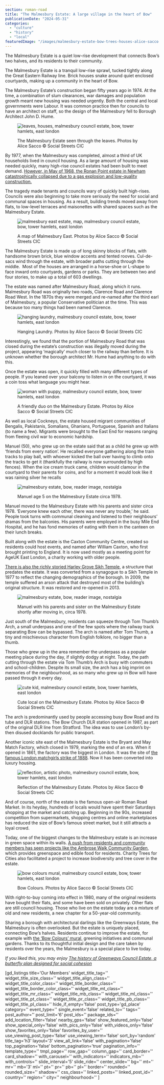 ```yaml
---
section: roman-road
title: "The Malmesbury Estate: A large village in the heart of Bow"
publicationDate: "2024-05-31"
categories: 
  - "culture"
  - "history"
  - "local"
featuredImage: "/images/malmesbury-estate-bow-trees-houses-alice-sacco.jpg"
---
```


The Malmesbury Estate is a quiet low-rise development that connects Bow’s two halves, and its residents to their community.

The Malmesbury Estate is a tranquil low-rise sprawl, tucked tightly along the Great Eastern Railway line. Brick houses snake around quiet enclosed courtyards, making up a community in the heart of Bow. 

The Malmesbury Estate’s construction began fifty years ago in 1974. At the time, a combination of slum clearances, war damages and population growth meant new housing was needed urgently. Both the central and local governments were Labour. It was common practice then for councils to have an architect on staff, so the design of the Malmesbury fell to Borough Architect John D. Hume. 

<figure>

![leaves, houses, malmesbury council estate, bow, tower hamlets, east london](images/malmesbury-estate-bow-house-alice-sacco-1024x683.jpg)

<figcaption>

The Malmesbury Estate seen through the leaves. Photos by Alice Sacco © Social Streets CIC

</figcaption>

</figure>

By 1977, when the Malmesbury was completed, almost a third of UK households lived in council housing. As a large amount of housing was needed quickly, many high-rise council estates had been built to meet demand. [However, in May of 1968, the Ronan Point estate in Newham catastrophically collapsed due to a gas explosion and low-quality construction.](https://www.bbc.co.uk/news/uk-politics-44498608) 

The tragedy made tenants and councils wary of quickly built high-rises. Councils were also beginning to take more seriously the need for social and communal spaces in housing. As a result, building trends moved away from flats, to low-level terraces and maisonettes with shared spaces such as the Malmesbury Estate. 

<figure>

![malmesbury east estate, map, malmesbury council estate, bow, tower hamlets, east london](images/malmesbury-estate-bow-map-alice-sacco-1024x683.jpg)

<figcaption>

A map of Malmesbury East. Photos by Alice Sacco © Social Streets CIC

</figcaption>

</figure>

The Malmesbury Estate is made up of long skinny blocks of flats, with handsome brown brick, blue window accents and tented rooves. Cul-de-sacs wind through the estate, with broader paths cutting through the middle.  Most of the houses are arranged in a horse-shoe or L-shape to face inward onto courtyards, gardens or parks. They are between two and four stories, to make up a total of 603 dwellings. 

The estate was named after Malmesbury Road, along which it runs. Malmesbury Road was originally two roads, Clarence Road and Clarence Road West. In the 1870s they were merged and re-named after the third earl of Malmesbury, a popular Conservative politician at the time. This was because too many things had been named Clarence. 

<figure>

![hanging laundry, malmesbury council estate, bow, tower hamlets, east london](images/malmesbury-estate-bow-aundry-line-alice-sacco-1024x683.jpg)

<figcaption>

Hanging Laundry. Photos by Alice Sacco © Social Streets CIC

</figcaption>

</figure>

Interestingly, we found that the portion of Malmesbury Road that was closed during the estate’s construction was illegally moved during the project, appearing ‘magically’ much closer to the railway than before. It is unknown whether the borough architect Mr. Hume had anything to do with this.

Once the estate was open, it quickly filled with many different types of people. If you leaned over your balcony to listen in on the courtyard, it was a coin toss what language you might hear. 

<figure>

![woman with puppy, malmesbury council estate, bow, tower hamlets, east london](images/malmesbury-estate-bow-resident-with-dog-alice-sacco-1024x683.jpg)

<figcaption>

A friendly duo on the Malmesbury Estate. Photos by Alice Sacco © Social Streets CIC

</figcaption>

</figure>

As well as local Cockneys, the estate housed migrant communities of Bengalis, Pakistanis, Somalians, Ghanians, Portuguese, Spanish and Italians (to name a few). Migrants were brought to the East End for reasons ranging from fleeing civil war to economic hardship. 

Manuel (50), who grew up on the estate said that as a child he grew up with ‘friends from every nation’. He recalled everyone gathering along the train tracks to play ball, with whoever kicked the ball over having to climb onto the tracks to get it (thankfully the railway is now surrounded by high fences). When the ice cream truck came, children would clamour in the courtyard to their parents for coins, and for a moment it would look like it was raining silver he recalls 

<figure>

![malmesbury estate, bow, reader image, nostalgia](images/Malmesbury-estate-manuel-reader-image-1024x1365.jpg)

<figcaption>

Manuel age 5 on the Malmesbury Estate circa 1978.

</figcaption>

</figure>

Manuel moved to the Malmesbury Estate with his parents and sister circa 1978. ‘Everyone knew each other, there was never any trouble,’ he said. People took turns with communal cleaning and listened to their neighbours’ dramas from the balconies. His parents were employed in the busy Mile End Hospital, and he has fond memories of eating with them in the canteen on their lunch breaks. 

Built along with the estate is the Caxton Community Centre, created so residents could host events, and named after William Caxton, who first brought printing to England. It is now used mostly as a meeting point for AgeUK East London, a charity working with older people.

[There is also the richly storied Harley Grove Sikh Temple](https://romanroadlondon.com/harley-grove-gurdwara-sikh-temple-history/), a structure that predates the estate. It was converted from a synagogue to a Sikh Temple in 1977 to reflect the changing demographics of the borough. In 2009, the temple suffered an arson attack that destroyed most of the building’s original structure. It was restored and re-opened in 2013. 

<figure>

![malmesbury estate, bow, reader image, nostalgia](images/Malmesbury-estate-reader-image-manuel-with-parents-and-sister-1024x1264.jpg)

<figcaption>

Manuel with his parents and sister on the Malmesbury Estate shortly after moving in, circa 1978.

</figcaption>

</figure>

Just south of the Malmesbury, residents can squeeze through Tom Thumb’s Arch, a small underpass and one of the few spots where the railway track separating Bow can be bypassed. The arch is named after Tom Thumb, a tiny and mischievous character from English folklore, no bigger than a thumb. 

Those who grew up in the area remember the underpass as a popular meeting place during the day, if slightly dodgy at night. Today, the path cutting through the estate via Tom Thumb’s Arch is busy with commuters and school-children. Despite its small size, the arch has a big imprint on memories of the neighbourhood, as so many who grew up in Bow will have passed through it every day.  

<figure>

![cute kid, malmesbury council estate, bow, tower hamlets, east london](images/malmesbury-estate-bow-cute-kid-alice-sacco-1024x683.jpg)

<figcaption>

Cute local on the Malmesbury Estate. Photos by Alice Sacco © Social Streets CIC

</figcaption>

</figure>

The arch is predominantly used by people accessing busy Bow Road and its tube and DLR stations. The Bow Church DLR station opened in 1987, as part of the original DLR line from Stratford. The idea was to use London’s by-then disused docklands for public transport. 

Another iconic site east of the Malmesbury Estate is the Bryant and May Match Factory, which closed in 1979, marking the end of an era. When it opened in 1861, the factory was the biggest in London. It was the site of [the famous London matchgirls strike of 1888](https://romanroadlondon.com/annie-besant-match-girl-riots-bow/). Now it has been converted into luxury housing. 

<figure>

![reflection, artistic photo, malmesbury council estate, bow, tower hamlets, east london](images/malmesbury-estate-bow-reflection-alice-sacco-1024x683.jpg)

<figcaption>

Reflection of the Malmesbury Estate. Photos by Alice Sacco © Social Streets CIC

</figcaption>

</figure>

And of course, north of the estate is the famous open-air Roman Road Market. In its heyday, hundreds of locals would have spent their Saturdays shopping at the market and catching up. Beginning in the 90s, increased competition from supermarkets, shopping centres and online marketplaces has reduced the size of Bow’s famous street market, but it still attracts a loyal crowd. 

Today, one of the biggest changes to the Malmesbury estate is an increase in green space within its walls. [A push from residents and community members has seen projects like the Ambrose Walk Community Garden](https://romanroadlondon.com/ambrose-walk-community-garden-project/), which provides greenspace and edible food for residents. Charity Trees for Cities also facilitated a project to increase biodiversity and tree cover in the estate. 

<figure>

![bow colours mural, malmesbury council estate, bow, tower hamlets, east london](images/malmesbury-estate-bow-colours-mural-alice-sacco-1024x683.jpg)

<figcaption>

Bow Colours. Photos by Alice Sacco © Social Streets CIC

</figcaption>

</figure>

With right-to-buy coming into effect in 1980, many of the original residents have bought their flats, and some have been sold on privately. Other flats are still council housing. Those who live on the estate today are a mixture of old and new residents, a new chapter for a 50-year-old community. 

Sharing a borough with architectural darlings like the Greenways Estate, the Malmesbury is often overlooked. But the estate is uniquely placed, connecting Bow’s halves. Residents continue to improve the estate, for example with [the ‘Bow Colours’ mural,](https://romanroadlondon.com/bow-colours-mural/) greening initiatives and communal gardens. Thanks to its thoughtful initial design and the care taken by residents over the years, the Malmesbury is a special place to live today. 

_If you liked this, you may enjoy_ [_The history of Greenways Council Estate, a butterfly plan designed for social cohesion_](https://romanroadlondon.com/greenways-council-estate-globe-town-history/)

\[gd\_listings title='Our Members' widget\_title\_tag='' widget\_title\_size\_class='' widget\_title\_align\_class='' widget\_title\_color\_class='' widget\_title\_border\_class='' widget\_title\_border\_color\_class='' widget\_title\_mt\_class='' widget\_title\_mr\_class='' widget\_title\_mb\_class='' widget\_title\_ml\_class='' widget\_title\_pt\_class='' widget\_title\_pr\_class='' widget\_title\_pb\_class='' widget\_title\_pl\_class='' hide\_if\_empty='false' post\_type='gd\_place' category='' event\_type='' single\_event='false' related\_to='' tags='' post\_author='' post\_limit='6' post\_ids='' package\_ids='' add\_location\_filter='false' nearby\_gps='false' show\_featured\_only='false' show\_special\_only='false' with\_pics\_only='false' with\_videos\_only='false' show\_favorites\_only='false' favorites\_by\_user='' use\_viewing\_post\_type='false' use\_viewing\_term='false' sort\_by='random' title\_tag='h3' layout='3' view\_all\_link='false' with\_pagination='false' top\_pagination='false' bottom\_pagination='true' pagination\_info='' template\_type='' tmpl\_page='' row\_gap='' column\_gap='' card\_border='' card\_shadow='' with\_carousel='' with\_indicators='' indicators\_mb='' with\_controls='' slide\_interval='5' slide\_ride='' center\_slide='' bg='' mt='' mr='' mb='3' ml='' pt='' pr='' pb='' pl='' border='' rounded='' rounded\_size='' shadow='' css\_class='' linked\_posts='' linked\_post\_id='' country='' region='' city='' neighbourhood='' \]
